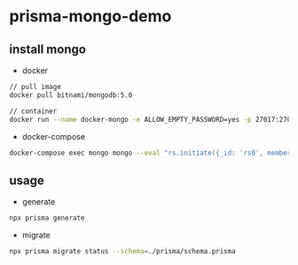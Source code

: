 # prisma-mongo-demo

## install mongo

* docker

```bash
// pull image
docker pull bitnami/mongodb:5.0

// container
docker run --name docker-mongo -e ALLOW_EMPTY_PASSWORD=yes -p 27017:27017 -d bitnami/mongodb:5.0
```

* docker-compose

```bash
docker-compose exec mongo mongo --eval "rs.initiate({_id: 'rs0', members: [{_id: 0, host: 'mongo:27017'}]});"
```

## usage

* generate

```bash
npx prisma generate
```

* migrate

```bash
npx prisma migrate status --schema=./prisma/schema.prisma
```
